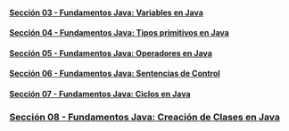 #### [Sección 03 - Fundamentos Java: Variables en Java](seccion03)
#### [Sección 04 - Fundamentos Java: Tipos primitivos en Java](seccion04)
#### [Sección 05 - Fundamentos Java: Operadores en Java](seccion05)
#### [Sección 06 - Fundamentos Java: Sentencias de Control](seccion06)
#### [Sección 07 - Fundamentos Java: Ciclos en Java](seccion07)
### [Sección 08 - Fundamentos Java: Creación de Clases en Java](seccion08)
